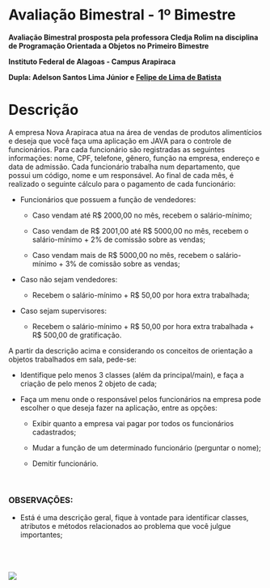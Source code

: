 # Avaliação Bimestral -  1º Bimestre

**Avaliação Bimestral prosposta pela professora Cledja Rolim na disciplina de Programação Orientada a Objetos no Primeiro Bimestre**

**Instituto Federal de Alagoas - Campus Arapiraca**

**Dupla: Adelson Santos Lima Júnior e [Felipe de Lima de Batista](https://github.com/Felipkw)**

# Descrição

A empresa Nova Arapiraca atua na área de vendas de produtos alimentícios e deseja que você faça uma aplicação em 
JAVA para o controle de funcionários. Para cada funcionário são registradas as seguintes informações: nome, CPF, telefone, gênero, função na empresa, endereço e data de admissão. Cada funcionário trabalha num departamento, que possui um código, nome e um responsável. Ao final de cada mês, é realizado o seguinte cálculo para o pagamento de cada funcionário:

+ Funcionários que possuem a função de vendedores:

  + Caso vendam até R$ 2000,00 no mês, recebem o salário-mínimo;

  + Caso vendam de R$ 2001,00 até R$ 5000,00 no mês, recebem o salário-mínimo + 2% de comissão sobre as vendas;

  + Caso vendam mais de R$ 5000,00 no mês, recebem o salário-mínimo + 3% de comissão sobre as vendas;

+ Caso não sejam vendedores:

  + Recebem o salário-mínimo + R$ 50,00 por hora extra trabalhada;

+ Caso sejam supervisores:

  + Recebem o salário-mínimo + R$ 50,00 por hora extra trabalhada + R$ 500,00 de gratificação.

A partir da descrição acima e considerando os conceitos de orientação a objetos trabalhados em sala, pede-se:

+ Identifique pelo menos 3 classes (além da principal/main), e faça a criação de pelo menos 2 objeto de cada;

+ Faça um menu onde o responsável pelos funcionários na empresa pode escolher o que deseja fazer na aplicação, entre as opções:

  + Exibir quanto a empresa vai pagar por todos os funcionários cadastrados;

  + Mudar a função de um determinado funcionário (perguntar o nome);

  + Demitir funcionário.

<br>

### OBSERVAÇÕES:

+ Está é uma descrição geral, fique à vontade para identificar classes, atributos e métodos relacionados ao problema que você julgue importantes;


<br>
<br>
<br>

<img src="https://www2.ifal.edu.br/campus/arapiraca/comunicacao/arquivos/marcahorizontalpng1.png/@@images/image.png">
